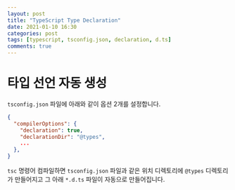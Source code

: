 ```yaml
---
layout: post
title: "TypeScript Type Declaration"
date: 2021-01-10 16:30
categories: post
tags: [typescript, tsconfig.json, declaration, d.ts]
comments: true
---
```


# 타입 선언 자동 생성

`tsconfig.json` 파일에 아래와 같이 옵션 2개를 설정합니다.

```json
{
  "compilerOptions": {
    "declaration": true,
    "declarationDir": "@types",
    ...
  },
}
```

`tsc` 명령어 컴파일하면 `tsconfig.json` 파일과 같은 위치 디렉토리에 `@types` 디렉토리가 만들어지고 그 아래 `*.d.ts` 파일이 자동으로 만들어집니다.
